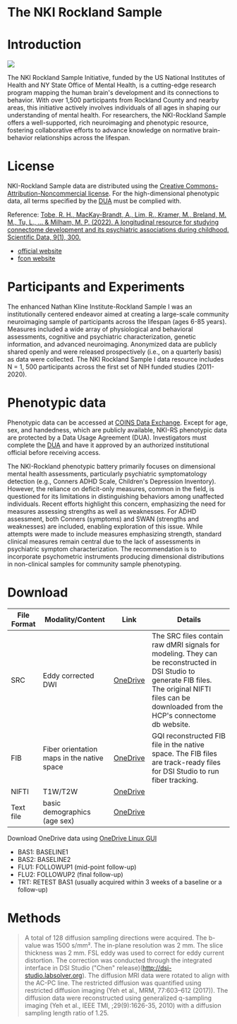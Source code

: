 # The NKI Rockland Sample

# Introduction

<img src="https://media.springernature.com/full/springer-static/image/art%3A10.1038%2Fs41597-022-01329-y/MediaObjects/41597_2022_1329_Fig1_HTML.png?as=webp" with=600/>

The NKI Rockland Sample Initiative, funded by the US National Institutes of Health and NY State Office of Mental Health, is a cutting-edge research program mapping the human brain's development and its connections to behavior. With over 1,500 participants from Rockland County and nearby areas, this initiative actively involves individuals of all ages in shaping our understanding of mental health. For researchers, the NKI-Rockland Sample offers a well-supported, rich neuroimaging and phenotypic resource, fostering collaborative efforts to advance knowledge on normative brain-behavior relationships across the lifespan.

# License

NKI-Rockland Sample data are distributed using the [Creative Commons-Attribution-Noncommercial license](https://creativecommons.org/licenses/by-nc/4.0/legalcode). For the high-dimensional phenotypic data, all terms specified by the [DUA](http://fcon_1000.projects.nitrc.org/indi/enhanced/data/DUA.pdf) must be complied with.

Reference: [Tobe, R. H., MacKay-Brandt, A., Lim, R., Kramer, M., Breland, M. M., Tu, L., ... & Milham, M. P. (2022). A longitudinal resource for studying connectome development and its psychiatric associations during childhood. Scientific Data, 9(1), 300.](https://www.nature.com/articles/s41597-022-01329-y)

- [official website](https://www.nki.rfmh.org/)
- [fcon website](https://fcon_1000.projects.nitrc.org/indi/pro/nki.html)

# Participants and Experiments

The enhanced Nathan Kline Institute-Rockland Sample I was an institutionally centered endeavor aimed at creating a large-scale community neuroimaging sample of participants across the lifespan (ages 6-85 years). Measures included a wide array of physiological and behavioral assessments, cognitive and psychiatric characterization, genetic information, and advanced neuroimaging. Anonymized data are publicly shared openly and were released prospectively (i.e., on a quarterly basis) as data were collected. The NKI Rockland Sample I data resource includes N = 1, 500 participants across the first set of NIH funded studies (2011-2020).

# Phenotypic data

Phenotypic data can be accessed at [COINS Data Exchange](https://coins.trendscenter.org/). Except for age, sex, and handedness, which are publicly available, NKI-RS phenotypic data are protected by a Data Usage Agreement (DUA). Investigators must complete the [DUA](http://fcon_1000.projects.nitrc.org/indi/enhanced/data/DUA.pdf) and have it approved by an authorized institutional official before receiving access. 

The NKI-Rockland phenotypic battery primarily focuses on dimensional mental health assessments, particularly psychiatric symptomatology detection (e.g., Conners ADHD Scale, Children's Depression Inventory). However, the reliance on deficit-only measures, common in the field, is questioned for its limitations in distinguishing behaviors among unaffected individuals. Recent efforts highlight this concern, emphasizing the need for measures assessing strengths as well as weaknesses. For ADHD assessment, both Conners (symptoms) and SWAN (strengths and weaknesses) are included, enabling exploration of this issue. While attempts were made to include measures emphasizing strength, standard clinical measures remain central due to the lack of assessments in psychiatric symptom characterization. The recommendation is to incorporate psychometric instruments producing dimensional distributions in non-clinical samples for community sample phenotyping.

# Download

| File Format | Modality/Content | Link | Details |
|-------------|---|---|---------|
| SRC | Eddy corrected DWI | [OneDrive](https://pitt-my.sharepoint.com/:f:/g/personal/yehfc_pitt_edu/EqZQ-MtXjsJIrsSR6NG-UdoBsAbG02mIFjLIhkxYh-9vhQ?e=hxJ4rN) | The SRC files contain raw dMRI signals for modeling. They can be reconstructed in DSI Studio to generate FIB files. The original NIFTI files can be downloaded from the HCP's connectome db website. |
| FIB | Fiber orientation maps in the native space| [OneDrive](https://pitt-my.sharepoint.com/:f:/g/personal/yehfc_pitt_edu/EoBg23PFRJJDhyadw9m6zmcBe9MAk_AmMET936jMdrXTTQ?e=TEwhB0) | GQI reconstructed FIB file in the native space. The FIB files are track-ready files for DSI Studio to run fiber tracking. |
| NIFTI | T1W/T2W | [OneDrive](https://pitt-my.sharepoint.com/:f:/g/personal/yehfc_pitt_edu/EpS8KXagRYxBjw6AO4B6QFkBx9O5xqJiMcnwC-BlfsBzAw?e=5uQKUT) |  |
| Text file | basic demographics (age sex) | [OneDrive](https://pitt-my.sharepoint.com/:u:/g/personal/yehfc_pitt_edu/Ebt-DMl-V-xEt3IbMk_mPB8BMMCteOQIrqm1gu44jM1HBw?e=tibzFF) | |

Download OneDrive data using [OneDrive Linux GUI](https://github.com/bpozdena/OneDriveGUI)

- BAS1: BASELINE1
- BAS2: BASELINE2
- FLU1: FOLLOWUP1 (mid-point follow-up)
- FLU2: FOLLOWUP2 (final follow-up) 
- TRT: RETEST BAS1 (usually acquired within 3 weeks of a baseline or a follow-up)

# Methods
> A total of 128 diffusion sampling directions were acquired. The b-value was 1500 s/mm². The in-plane resolution was 2 mm. The slice thickness was 2 mm. FSL eddy was used to correct for eddy current distortion. The correction was conducted through the integrated interface in DSI Studio ("Chen" release)(http://dsi-studio.labsolver.org). The diffusion MRI data were rotated to align with the AC-PC line. The restricted diffusion was quantified using restricted diffusion imaging (Yeh et al., MRM, 77:603–612 (2017)). The diffusion data were reconstructed using generalized q-sampling imaging (Yeh et al., IEEE TMI, ;29(9):1626-35, 2010) with a diffusion sampling length ratio of 1.25. 
